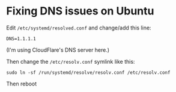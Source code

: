# Fixing DNS issues on Ubuntu

Edit `/etc/systemd/resolved.conf` and change/add this line:

`DNS=1.1.1.1`

(I'm using CloudFlare's DNS server here.)

Then change the `/etc/resolv.conf` symlink like this:

`sudo ln -sf /run/systemd/resolve/resolv.conf /etc/resolv.conf`

Then reboot
